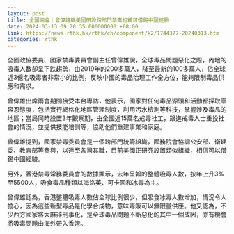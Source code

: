 ```yaml
---
layout: post
title: 全國兩會｜曾偉雄稱美國研設跨部門禁毒組織可借鑑中國經驗
date: 2024-03-13 09:20:35.000000000 +08:00
link: https://news.rthk.hk/rthk/ch/component/k2/1744377-20240313.htm
categories: rthk
---
```


全國政協委員、國家禁毒委員會副主任曾偉雄說，全球毒品問題惡化之際，內地的吸毒人數卻呈下跌趨勢，由2019年的200多萬人，降至最新的100多萬人，佔全球近3億名吸毒者非常小的比例，反映中國的毒品治理工作全方位，能夠限制毒品供應和需求。

曾偉雄出席兩會期間接受本台專訪，他表示，國家對任何毒品源頭和活動都採取零容忍態度，包括實行網格化地區管理制度，利用污水檢測等科技，掌握涉及毒品的地區；當局同時設置3年觀察期，由全國近15萬名戒毒社工，跟進戒毒人士重投社會的情況，並提供技能培訓等，協助他們重建事業和家庭。

曾偉雄提到，國家禁毒委員會是一個跨部門統籌組織，國務院會協調公安部、衛建委、教育部等參與，以達至各司其職，目前美國正研究設置類似組織，相信可以借鑑中國經驗。

另外，香港禁毒常務委員會的數據顯示，去年呈報的整體吸毒人數，按年上升3%至5500人，吸食毒品種類以海洛英、可卡因和冰毒為主。

曾偉雄認為，香港整體吸毒人數佔全球比例很少，但吸食冰毒人數增加，情況令人擔心，因為這些新型毒品是化學合成物，意味毒販可以無限量供應。他又認為，不少西方國家將大麻非刑事化，是全球毒品問題不斷惡化的其中一個成因，亦有機會將吸毒問題由海外帶入香港。
